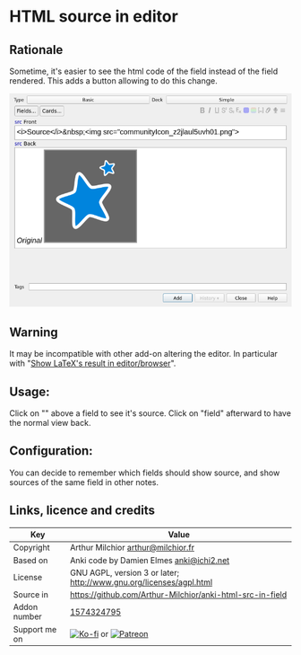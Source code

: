# HTML source in editor
## Rationale
Sometime, it's easier to see the html code of the field instead of the
field rendered. This adds a button allowing to do this change.

![example](ex.png)

## Warning
It may be incompatible with other add-on altering the editor. In
particular with "[Show LaTeX's result in editor/browser](https://ankiweb.net/shared/info/882784122)".

## Usage:
Click on "<src>" above a field to see it's source. Click on "field"
afterward to have the normal view back.

## Configuration:
You can decide to remember which fields should show source, and show
sources of the same field in other notes.

## Links, licence and credits

Key         |Value
------------|-------------------------------------------------------------------
Copyright   | Arthur Milchior <arthur@milchior.fr>
Based on    | Anki code by Damien Elmes <anki@ichi2.net>
License     | GNU AGPL, version 3 or later; http://www.gnu.org/licenses/agpl.html
Source in   | https://github.com/Arthur-Milchior/anki-html-src-in-field
Addon number| [1574324795](https://github.com/Arthur-Milchior/anki-html-src-in-field)
Support me on| [![Ko-fi](https://ko-fi.com/img/Kofi_Logo_Blue.svg)](Ko-fi.com/arthurmilchior) or [![Patreon](http://www.milchior.fr/patreon.png)](https://www.patreon.com/bePatron?u=146206)

